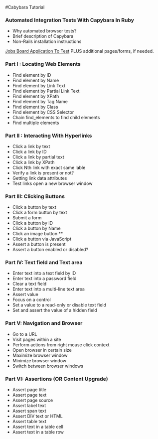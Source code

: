 #Cabybara Tutorial

### Automated Integration Tests With Capybara In Ruby

- Why automated browser tests?
- Brief description of Capybara
- Non-Rails installation instructions

[Jobs Board Application To Test](http://careers.excelwithcode.com/) PLUS additional pages/forms, if needed.

### Part  I : Locating Web Elements

- Find element by ID
- Find element by Name
- Find element by Link Text
- Find element by Partial Link Text
- Find element by XPath
- Find element by Tag Name
- Find element by Class
- Find element by CSS Selector
- Chain find_elements to find child elements
- Find multiple elements

### Part II : Interacting With Hyperlinks

- Click a link by text
- Click a link by ID
- Click a link by partial text
- Click a link by XPath
- Click Nth link with exact same lable
- Verify a link is present or not?
- Getting link data attributes
- Test links open a new browser window

### Part III: Clicking Buttons

- Click a button by text
- Click a form button by text
- Submit a form
- Click a button by ID
- Click a button by Name
- Click an image button **
- Click a button via JavaScript
- Assert a button is present
- Assert a button enabled or disabled?

### Part IV: Text field and Text area

- Enter text into a text field by ID
- Enter text into a password field
- Clear a text field
- Enter text into a multi-line text area
- Assert value
- Focus on a control
- Set a value to a read-only or disable text field
- Set and assert the value of a hidden field

### Part V: Navigation and Browser

- Go to a URL
- Visit pages within a site
- Perform actions from right mouse click context
- Open browser in certain size
- Maximize browser window
- Minimize browser window
- Switch between browser windows

### Part VI: Assertions (OR Content Upgrade)

- Assert page title
- Assert page text
- Assert page source
- Assert label text
- Assert span text
- Assert DIV text or HTML
- Assert table text
- Assert text in a table cell
- Assert text in a table row
